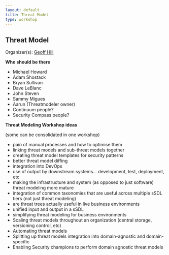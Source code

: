 ```yaml
---
layout: default
title: Threat Model
type: workshop
---
```


## Threat Model

Organizer(s): [Geoff Hill](../Participants/Geoff-Hill.md)

**Who should be there**

- Michael Howard
- Adam Shostack
- Bryan Sullivan
- Dave LeBlanc
- John Steven
- Sammy Migues
- Aarun (Threatmodeler owner)
- Continuum people?
- Security Compass people?

**Threat Modeling Workshop ideas**

(some can be consolidated in one workshop)

- pain of manual processes and how to optimise them
- linking threat models and sub-threat models together
- creating threat model templates for security patterns
- better threat model diffing
- integration into DevOps
- use of output by downstream systems... development, test, deployment, etc
- making the infrastructure and system (as opposed to just software) threat modeling more mature
- integration of common taxonomies that are useful across multiple sSDL tiers (not just threat modeling)
- are threat trees actually useful in live business environments
- unified input and output in a sSDL
- simplifying threat modeling for business environments
- Scaling threat models throughout an organization (central storage, versioning control, etc)
- Automating threat models
- Splitting up threat models integration into domain-agnostic and domain-specific
- Enabling Security champions to perform domain agnostic threat models
